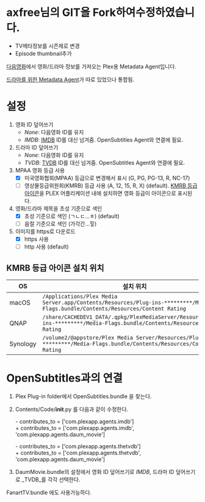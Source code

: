 
# axfree님의 GIT을 Fork하여수정하였습니다.

* TV메타정보를 시즌제로 변경
* Episode thumbnail추가



[다음영화](http://movie.daum.net)에서 영화/드라마 정보를 가져오는 Plex용 Metadata Agent입니다.

[드라마를 위한 Metadata Agent](https://github.com/hojel/DaumMovieTv.bundle)가 따로 있었으나 통합됨.



설정
==============

1. 영화 ID 덮어쓰기
   - _None_: 다음영화 ID를 유지
   - _IMDB_: [IMDB](http://www.imdb.com) ID를 대신 넘겨줌. OpenSubtitles Agent와 연결에 필요.
2. 드라마 ID 덮어쓰기
   - _None_: 다음영화 ID를 유지
   - _TVDB_: [TVDB](http://www.thetvdb.com) ID를 대신 넘겨줌. OpenSubtitles Agent와 연결에 필요.
3. MPAA 영화 등급 사용
   - [x] 미국영화협회(MPAA) 등급으로 변경해서 표시 (G, PG, PG-13, R, NC-17)
   - [ ] 영상물등급위원회(KMRB) 등급 사용 (A, 12, 15, R, X) (default). [KMRB 등급 아이콘](https://www.dropbox.com/s/kbk4f0t7u6dpjoo/pms-content-rating-icons-kr.zip?dl=0)을 PLEX 어플리케이션 내에 설치하면 영화 등급이 아이콘으로 표시된다.
4. 영화/드라마 제목을 초성 기준으로 색인
   - [x] 초성 기준으로 색인 (ㄱㄴㄷ...ㅎ) (default)
   - [ ] 음절 기준으로 색인 (가각간...힣)
5. 이미지를 https로 다운로드
   - [x] https 사용
   - [ ] http 사용 (default)

## KMRB 등급 아이콘 설치 위치
OS | 설치 위치
---|---
macOS | `/Applications/Plex Media Server.app/Contents/Resources/Plug-ins-*********/Media-Flags.bundle/Contents/Resources/Content Rating`
QNAP | `/share/CACHEDEV1_DATA/.qpkg/PlexMediaServer/Resources/Plug-ins-*********/Media-Flags.bundle/Contents/Resources/Content Rating`
Synology | `/volume2/@appstore/Plex Media Server/Resources/Plug-ins-*********/Media-Flags.bundle/Contents/Resources/Content Rating`

OpenSubtitles과의 연결
==============

1. Plex Plug-in folder에서 OpenSubtitles.bundle 을 찾는다.
2. Contents/Code/__init__.py 를 다음과 같이 수정한다.

    \- contributes_to = ['com.plexapp.agents.imdb']  
    \+ contributes_to = ['com.plexapp.agents.imdb', 'com.plexapp.agents.daum_movie']  

    \- contributes_to = ['com.plexapp.agents.thetvdb']  
    \+ contributes_to = ['com.plexapp.agents.thetvdb', 'com.plexapp.agents.daum_movie']  

3. DaumMovie.bundle의 설정에서 영화 ID 덮어쓰기로 _IMDB_, 드라마 ID 덮어쓰기로 _TVDB_를 각각 선택한다.

FanartTV.bundle 에도 사용가능하다.
